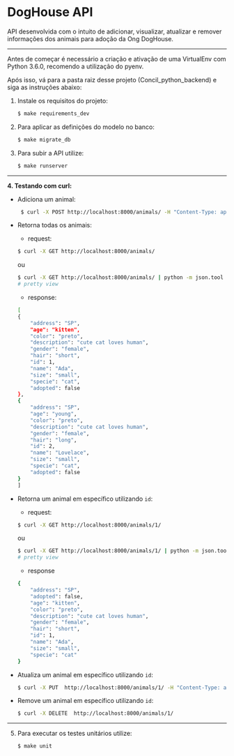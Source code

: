 # DogHouse API


API desenvolvida com o intuito de adicionar, visualizar, atualizar e remover informações dos animais para adoção da Ong DogHouse.

***

Antes de começar é necessário a criação e ativação de uma VirtualEnv com Python 3.6.0, recomendo a utilização do pyenv.

Após isso, vá para a pasta raiz desse projeto (Concil_python_backend) e siga as instruções abaixo:

1. Instale os requisitos do projeto:

    ```bash
    $ make requirements_dev
    ```

2. Para aplicar as definições do modelo no banco:
    ```bash
    $ make migrate_db
    ```

3. Para subir a API utilize:
    ```bash
    $ make runserver
    ```

***
**4. Testando com curl:**
- Adiciona um animal:

   ```bash
    $ curl -X POST http://localhost:8000/animals/ -H "Content-Type: application/json" -d '{"name": "Ada","specie": "cat","gender": "female","age": "kitten","size": "small","hair": "short","color": "preto","description": "cute cat loves human","address": "SP","adopted": false}'
    ```

- Retorna todas os animais:

    - request:

    ```bash
    $ curl -X GET http://localhost:8000/animals/
    ```

    ou
    ```bash
    $ curl -X GET http://localhost:8000/animals/ | python -m json.tool
    # pretty view
    ```

    - response:

    ```bash
    [
    {
        "address": "SP",
        "age": "kitten",
        "color": "preto",
        "description": "cute cat loves human",
        "gender": "female",
        "hair": "short",
        "id": 1,
        "name": "Ada",
        "size": "small",
        "specie": "cat",
        "adopted": false
    },
    {
        "address": "SP",
        "age": "young",
        "color": "preto",
        "description": "cute cat loves human",
        "gender": "female",
        "hair": "long",
        "id": 2,
        "name": "Lovelace",
        "size": "small",
        "specie": "cat",
        "adopted": false
    }
    ]
    ```

- Retorna um animal em específico utilizando `id`:

    - request:

    ```bash
    $ curl -X GET http://localhost:8000/animals/1/
    ```

    ou

    ```bash
    $ curl -X GET http://localhost:8000/animals/1/ | python -m json.tool
    # pretty view
    ```

    - response

    ```bash
    {
        "address": "SP",
        "adopted": false,
        "age": "kitten",
        "color": "preto",
        "description": "cute cat loves human",
        "gender": "female",
        "hair": "short",
        "id": 1,
        "name": "Ada",
        "size": "small",
        "specie": "cat"
    }
    ```

- Atualiza um animal em específico utilizando `id`:

    ```bash
    $ curl -X PUT  http://localhost:8000/animals/1/ -H "Content-Type: application/json" -d '{"name": "Lovelace","specie": "cat","gender": "female","age": "kitten","size": "small","hair": "short","color": "preto","description": "adopted","address": "SP","adopted": true}'
    ```

- Remove um animal em específico utilizando `id`:

    ```bash
    $ curl -X DELETE  http://localhost:8000/animals/1/
    ```

***

5. Para executar os testes unitários utilize:

    ```bash
    $ make unit
    ```
